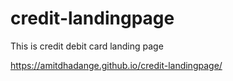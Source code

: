 # credit-landingpage
This is credit debit card landing page 

https://amitdhadange.github.io/credit-landingpage/
